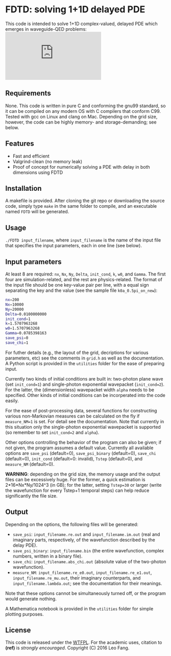 # FDTD: solving 1+1D delayed PDE
This code is intended to solve 1+1D complex-valued, delayed PDE which emerges in waveguide-QED problems: ![](https://latex.codecogs.com/gif.latex?%5Cinline%20%5Cbegin%7Balign%7D%20%5Cfrac%7Bd%7D%7Bdt%7D%5Cpsi%28x%2Ct%29%26%3D-%5Cfrac%7Bd%7D%7Bdx%7D%5Cpsi%28x%2Ct%29-%5Cleft%28i%5Comega_0&plus;%5Cfrac%7B%5CGamma%7D%7B2%7D%5Cright%29%5Cpsi%28x%2Ct%29&plus;%5Cfrac%7B%5CGamma%7D%7B2%7D%5Cpsi%28x-2a%2C%20t-2a%29%5Ctheta%28t-2a%29%5Cnonumber%5C%5C%20%26%5Cquad-%5Cfrac%7B%5CGamma%7D%7B2%7D%5Cbiggl%5B%5Cbigl%28%5Cpsi%28-x-2a%2C%20t-x-a%29-%5Cpsi%28-x%2C%20t-x-a%29%5Cbigr%29%5Ctheta%28x&plus;a%29%5Ctheta%28t-x-a%29%5Cnonumber%5C%5C%20%26%5Cquad%5Cquad&plus;%5Cbigl%28%5Cpsi%282a-x%2C%20t-x&plus;a%29-%5Cpsi%28-x%2C%20t-x&plus;a%29%5Cbigr%29%5Ctheta%28x-a%29%5Ctheta%28t-x&plus;a%29%5Cbiggr%5D%5Cnonumber%5C%5C%20%26%5Cquad&plus;%5Csqrt%7B%5Cfrac%7B%5CGamma%7D%7B4%7D%7D%5Cbiggl%5B%5Cchi%28x-t%2C-a-t%2C0%29&plus;%5Cchi%28-a-t%2Cx-t%2C0%29-%5Cchi%28x-t%2Ca-t%2C0%29-%5Cchi%28a-t%2Cx-t%2C0%29%5Cbiggr%5D%5Cnonumber%20%5Cend%7Balign%7D)

## Requirements
None. This code is written in pure C and conforming the gnu99 standard, so it can be compiled on any modern OS with C compilers that conform C99. Tested with gcc on Linux and clang on Mac. Depending on the grid size, however, the code can be highly memory- and storage-demanding; see below.

## Features
* Fast and efficient
* Valgrind-clean (no memory leak)
* Proof of concept for numerically solving a PDE with delay in both dimensions using FDTD

## Installation
A makefile is provided. After cloning the git repo or downloading the source code, simply type `make` in the same folder to compile, and an executable named `FDTD` will be generated.

## Usage
`./FDTD input_filename`, where `input_filename` is the name of the input file that specifies the input parameters, each in one line (see below).

## Input parameters
At least 8 are required: `nx`, `Nx`, `Ny`, `Delta`, `init_cond`, `k`, `w0`, and `Gamma`. The first four are simulation-related, and the rest are physics-related. The format of the input file should be one key-value pair per line, with a equal sign separating the key and the value (see the sample file `k0a_0.5pi_on_new`):
```bash
nx=200
Nx=10000
Ny=20000
Delta=0.0100000000
init_cond=1
k=1.5707963268
w0=1.5707963268
Gamma=0.0785398163
save_psi=0
save_chi=1
```
For futher details (e.g., the layout of the grid, decriptions for various parameters, etc) see the comments in `grid.h` as well as the documentation. A Python script is provided in the `utilities` folder for the ease of preparing input.

Currently two kinds of initial conditions are built in: two-photon plane wave (set `init_cond=1`) and single-photon exponential wavepacket (`init_cond=2`). For the latter, the (dimensionless) wavepacket width `alpha` needs to be specified. Other kinds of initial conditions can be incorperated into the code easily.

For the ease of post-processing data, several functions for constructing various non-Markovian measures can be calculated on the fly if `measure_NM=1` is set. For detail see the documentation. Note that currently in this situation only the single-photon exponential wavepacket is supported (so remember to set `init_cond=2` and `alpha`).

Other options controlling the behavior of the program can also be given; if not given, the program assumes a default value. Currently all available options are `save_psi` (default=0), `save_psi_binary` (default=0), `save_chi` (default=0), `init_cond` (default=0: invalid), `Tstep` (default=0), and `measure_NM` (default=0).

**WARNING**: depending on the grid size, the memory usage and the output files can be excessively huge. For the former, a quick estimation is 2\*16\*Nx\*Ny/1024^3 (in GB); for the latter, setting `Tstep=30` or larger (write the wavefunction for every Tstep+1 temporal steps) can help reduce significantly the file size.

## Output
Depending on the options, the following files will be generated: 
* `save_psi`: `input_filename.re.out` and `input_filename.im.out` (real and imaginary parts, respectively, of the wavefunction described by the delay PDE). 
* `save_psi_binary`: `input_filename.bin` (the entire wavefunction, complex numbers, written in a binary file).
* `save_chi`: `input_filename.abs_chi.out` (absolute value of the two-photon wavefunction).
* `measure_NM`: `input_filename.re_e0.out`, `input_filename.re_e1.out`, `input_filename.re_mu.out`, their imaginary counterparts, and `input_filename.lambda.out`; see the documentation for their meanings.

Note that these options cannot be simultaneously turned off, or the program would generate nothing.

A Mathematica notebook is provided in the `utilities` folder for simple plotting purposes.

## License
This code is released under the [WTFPL](http://www.wtfpl.net). For the academic uses, citation to **(ref)** is *strongly encouraged*. Copyright (C) 2016 Leo Fang.
